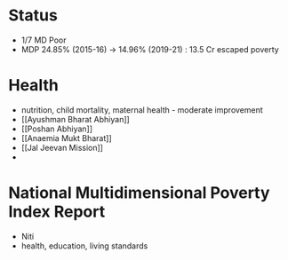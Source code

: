 # Status
- 1/7 MD Poor
- MDP 24.85% (2015-16) → 14.96% (2019-21) : 13.5 Cr escaped poverty
# Health
- nutrition, child mortality, maternal health - moderate improvement
- [[Ayushman Bharat Abhiyan]]
- [[Poshan Abhiyan]]
- [[Anaemia Mukt Bharat]]
- [[Jal Jeevan Mission]]
- 
# National Multidimensional Poverty Index Report
- Niti
- health, education, living standards

